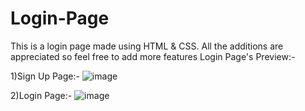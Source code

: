 # Login-Page
This is a login page made using HTML &amp; CSS. All the additions are appreciated so feel free to add more features
Login Page's Preview:-

1)Sign Up Page:-
![image](https://user-images.githubusercontent.com/74227860/114296125-0c45c300-9ac7-11eb-9009-dd609428426f.png)


2)Login Page:-
![image](https://user-images.githubusercontent.com/74227860/114296165-3f885200-9ac7-11eb-8627-53c3030e97f6.png)

